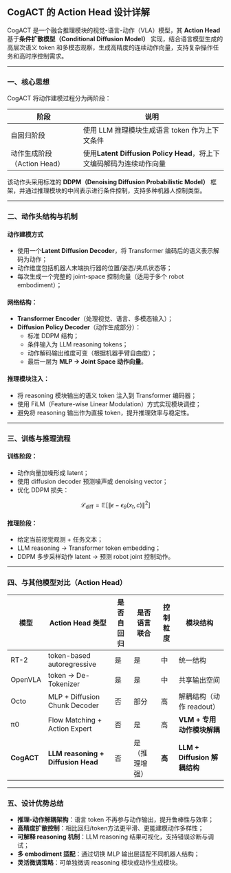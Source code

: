 

## CogACT 的 Action Head 设计详解

CogACT 是一个融合推理模块的视觉-语言-动作（VLA）模型，其 **Action Head** 基于**条件扩散模型（Conditional Diffusion Model）** 实现，结合语言模型生成的高层次语义 token 和多模态观察，生成高精度的连续动作向量，支持复杂操作任务和高时序控制需求。

---

### 一、核心思想

CogACT 将动作建模过程分为两阶段：

| 阶段             | 说明                                                           |
|------------------|----------------------------------------------------------------|
| 自回归阶段        | 使用 LLM 推理模块生成语言 token 作为上下文条件                     |
| 动作生成阶段（Action Head） | 使用**Latent Diffusion Policy Head**，将上下文编码解码为连续动作向量 |

该动作头采用标准的 **DDPM（Denoising Diffusion Probabilistic Model）** 框架，并通过推理模块的中间表示进行条件控制，支持多种机器人控制类型。

---

### 二、动作头结构与机制

#### 动作建模方式

- 使用一个**Latent Diffusion Decoder**，将 Transformer 编码后的语义表示解码为动作；
- 动作维度包括机器人末端执行器的位置/姿态/夹爪状态等；
- 每次生成一个完整的 joint-space 控制向量（适用于多个 robot embodiment）；

#### 网络结构：

- **Transformer Encoder**（处理视觉、语言、多模态输入）；
- **Diffusion Policy Decoder**（动作生成部分）：
  - 标准 DDPM 结构；
  - 条件输入为 LLM reasoning tokens；
  - 动作解码输出维度可变（根据机器手臂自由度）；
  - 最后一层为 **MLP → Joint Space 动作向量**。

#### 推理模块注入：

- 将 reasoning 模块输出的语义 token 注入到 Transformer 编码器；
- 使用 FiLM（Feature-wise Linear Modulation）方式实现模块调控；
- 避免将 reasoning 输出作为直接 token，提升推理效率与稳定性。

---

### 三、训练与推理流程

#### 训练阶段：

- 动作向量加噪形成 latent；
- 使用 diffusion decoder 预测噪声或 denoising vector；
- 优化 DDPM 损失：


$$
\mathcal{L}_{\text{diff}} = \mathbb{E}[\|\epsilon - \epsilon_\theta(x_t, c)\|^2]
$$



#### 推理阶段：

- 给定当前视觉观测 + 任务文本；
- LLM reasoning → Transformer token embedding；
- DDPM 多步采样动作 latent → 预测 robot joint 控制动作。

---

### 四、与其他模型对比（Action Head）


| 模型         | Action Head 类型                     | 是否自回归 | 是否语言联合 | 控制粒度 | 模块结构                     |
|--------------|----------------------------------------|--------------|----------------|------------|------------------------------|
| RT-2         | token-based autoregressive             | 是           | 是             | 中         | 统一结构                     |
| OpenVLA      | token → De-Tokenizer                   | 是           | 是            | 中         | 共享输出空间                 |
| Octo         | MLP + Diffusion Chunk Decoder          | 否          | 部分          | 高         | 解耦结构（动作 readout）     |
| π0           | Flow Matching + Action Expert          | 否          | 是             | 高         | **VLM + 专用动作模块解耦**    |
| **CogACT**   | **LLM reasoning + Diffusion Head**     | 否          | 是（推理增强） | **高**     | **LLM + Diffusion 解耦结构** |


---


### 五、设计优势总结

- **推理-动作解耦架构**：语言 token 不再参与动作输出，提升鲁棒性与效率；
- **高精度扩散控制**：相比回归/token方法更平滑、更能建模动作多样性；
- **可解释 reasoning 机制**：LLM reasoning 结果可视化，支持错误诊断与调试；
- **多 embodiment 适配**：通过切换 MLP 输出层适配不同机器人结构；
- **灵活微调策略**：可单独微调 reasoning 模块或动作生成模块。

